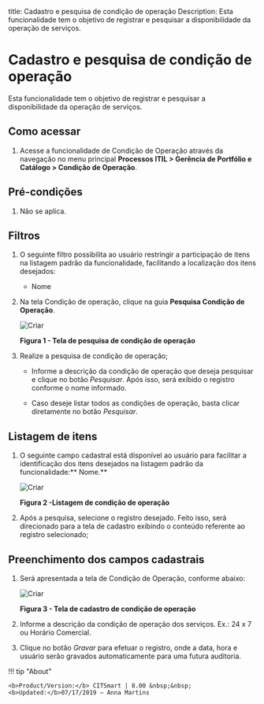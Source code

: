 title: Cadastro e pesquisa de condição de operação
Description: Esta funcionalidade tem o objetivo de registrar e pesquisar a
disponibilidade da operação de serviços.

# Cadastro e pesquisa de condição de operação

Esta funcionalidade tem o objetivo de registrar e pesquisar a disponibilidade da
operação de serviços.

Como acessar
------------

1.  Acesse a funcionalidade de Condição de Operação através da navegação no menu
    principal **Processos ITIL > Gerência de Portfólio e
    Catálogo > Condição de Operação**.

Pré-condições
-------------

1.  Não se aplica.

Filtros
-------

1.  O seguinte filtro possibilita ao usuário restringir a participação de itens
    na listagem padrão da funcionalidade, facilitando a localização dos itens
    desejados:

    -   Nome

1.  Na tela Condição de operação, clique na guia **Pesquisa Condição de
    Operação**.

    ![Criar](images/condition-operation-1.png)

    **Figura 1 - Tela de pesquisa de condição de operação**

1.  Realize a pesquisa de condição de operação;

    -  Informe a descrição da condição de operação que deseja pesquisar e
        clique no botão *Pesquisar*. Após isso, será exibido o registro conforme
        o nome informado.

    -  Caso deseje listar todos as condições de operação, basta clicar
        diretamente no botão *Pesquisar*.

Listagem de itens
-----------------

1.  O seguinte campo cadastral está disponível ao usuário para facilitar a
    identificação dos itens desejados na listagem padrão da
    funcionalidade:** Nome.**

    ![Criar](images/condition-operation-2.png)

    **Figura 2 -Listagem de condição de operação**

1.  Após a pesquisa, selecione o registro desejado. Feito isso, será direcionado
    para a tela de cadastro exibindo o conteúdo referente ao registro
    selecionado;

Preenchimento dos campos cadastrais
-----------------------------------

1.  Será apresentada a tela de Condição de Operação, conforme abaixo:

    ![Criar](images/condition-operation-3.png)

    **Figura 3 - Tela de cadastro de condição de operação**

1.  Informe a descrição da condição de operação dos serviços. Ex.: 24 x 7 ou
    Horário Comercial.

2.  Clique no botão *Gravar* para efetuar o registro, onde a data, hora e
    usuário serão gravados automaticamente para uma futura auditoria.


!!! tip "About"

    <b>Product/Version:</b> CITSmart | 8.00 &nbsp;&nbsp;
    <b>Updated:</b>07/17/2019 – Anna Martins
